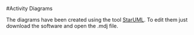 #Activity Diagrams

The diagrams have been created using the tool [StarUML](http://staruml.io/). To edit them just download the software and open the .mdj file.